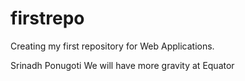 # firstrepo
Creating my first repository for Web Applications.

Srinadh Ponugoti
We will have more gravity at Equator
